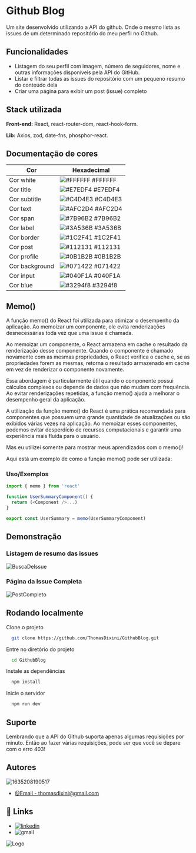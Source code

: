 
# Github Blog

Um site desenvolvido utilizando a API do github. Onde o mesmo lista as issues de um determinado repositório do meu perfil no Github.


## Funcionalidades

- Listagem do seu perfil com imagem, número de seguidores, nome e outras informações disponíveis pela API do GitHub.
- Listar e filtrar todas as issues do repositório com um pequeno resumo do conteúdo dela
- Criar uma página para exibir um post (issue) completo


## Stack utilizada

**Front-end:** React, react-router-dom, react-hook-form.


**Lib:** Axios, zod, date-fns, phosphor-react.
## Documentação de cores

| Cor               | Hexadecimal                                                |
| ----------------- | ---------------------------------------------------------------- |
| Cor white      | ![#FFFFFF](https://via.placeholder.com/10/FFFFFF?text=+) #FFFFFF |
| Cor title       | ![#E7EDF4](https://via.placeholder.com/10/E7EDF4?text=+) #E7EDF4 |
| Cor subtitle       | ![#C4D4E3](https://via.placeholder.com/10/C4D4E3?text=+) #C4D4E3 |
| Cor text      | ![#AFC2D4](https://via.placeholder.com/10/AFC2D4?text=+) #AFC2D4 |
| Cor span      | ![#7B96B2](https://via.placeholder.com/10/7B96B2?text=+) #7B96B2 |
| Cor label      | ![#3A536B](https://via.placeholder.com/10/3A536B?text=+) #3A536B |
| Cor border      | ![#1C2F41](https://via.placeholder.com/10/1C2F41?text=+) #1C2F41 |
| Cor post      | ![#112131](https://via.placeholder.com/10/112131?text=+) #112131 |
| Cor profile      | ![#0B1B2B](https://via.placeholder.com/10/0B1B2B?text=+) #0B1B2B |
| Cor background      | ![#071422](https://via.placeholder.com/10/071422?text=+) #071422 
| Cor input      | ![#040F1A](https://via.placeholder.com/10/040F1A?text=+) #040F1A |
| Cor blue      | ![#3294f8](https://via.placeholder.com/10/3294f8?text=+) #3294f8 |

## Memo()

A função memo() do React foi utilizada para otimizar o desempenho da aplicação. Ao memoizar um componente, ele evita renderizações desnecessárias toda vez que uma issue é chamada.

Ao memoizar um componente, o React armazena em cache o resultado da renderização desse componente. Quando o componente é chamado novamente com as mesmas propriedades, o React verifica o cache e, se as propriedades forem as mesmas, retorna o resultado armazenado em cache em vez de renderizar o componente novamente.

Essa abordagem é particularmente útil quando o componente possui cálculos complexos ou depende de dados que não mudam com frequência. Ao evitar renderizações repetidas, a função memo() ajuda a melhorar o desempenho geral da aplicação.

A utilização da função memo() do React é uma prática recomendada para componentes que possuem uma grande quantidade de atualizações ou são exibidos várias vezes na aplicação. Ao memoizar esses componentes, podemos evitar desperdício de recursos computacionais e garantir uma experiência mais fluida para o usuário.

Mas eu utilizei somente para mostrar meus aprendizados com o memo()!

Aqui está um exemplo de como a função memo() pode ser utilizada:


### Uso/Exemplos

```javascript
import { memo } from 'react'

function UserSummaryComponent() {
  return (<Component />...)
}

export const UserSummary = memo(UserSummaryComponent)
```


## Demonstração

### Listagem de resumo das issues
![BuscaDeIssue](https://github.com/ThomasDixini/GithubBlog/assets/83423919/ba3949f9-bec6-49a3-9ed7-adc5930da424)

### Página da Issue Completa
![PostCompleto](https://github.com/ThomasDixini/GithubBlog/assets/83423919/6ec16192-a6fd-4aaa-a679-a543ada35b85)
## Rodando localmente

Clone o projeto

```bash
  git clone https://github.com/ThomasDixini/GithubBlog.git
```

Entre no diretório do projeto

```bash
  cd GithubBlog
```

Instale as dependências

```bash
  npm install
```

Inicie o servidor

```bash
  npm run dev
```


## Suporte

Lembrando que a API do Github suporta apenas algumas requisições por minuto. Então ao fazer várias requisições, pode ser que você se depare com o erro 403!


## Autores

![1635208190517](https://user-images.githubusercontent.com/83423919/226786783-03b03953-f231-4626-9ec8-b70a10a5a19d.jpg)
- [@Email - thomasdixini@gmail.com](https://www.gmail.com/thomasdixini)

## 🔗 Links
- [![linkedin](https://img.shields.io/badge/-LinkedIn-%230077B5?style=for-the-badge&logo=linkedin&logoColor=white)](https://www.linkedin.com/in/thomas-dixini-011641220/)
- ![gmail](https://img.shields.io/badge/Gmail-D14836?style=for-the-badge&logo=gmail&logoColor=white")

![Logo](https://logos-download.com/wp-content/uploads/2016/09/React_logo_wordmark.png)

